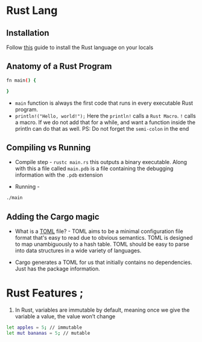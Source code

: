 # Rust Lang

## Installation

Follow [this](https://www.rust-lang.org/tools/install) guide to install the Rust language on your locals 

## Anatomy of a Rust Program

```bash
fn main() {

}
```
- `main` function is always the first code that runs in every executable Rust program.
- `println!("Hello, world!");` Here the `println!` calls a `Rust Macro`. `!` calls a macro. If we do not add that for a while, and want a function inside the println can do that as well.
PS: Do not forget the `semi-colon` in the end

## Compiling vs Running

* Compile step - `rustc main.rs` this outputs a binary executable. Along with this a file called `main.pdb` is a file containing the debugging information with the `.pdb` extension

* Running - 
```bash
./main
```

## Adding the Cargo magic

* What is a [TOML](https://toml.io/en/) file? - TOML aims to be a minimal configuration file format that's easy to read due to obvious semantics. TOML is designed to map unambiguously to a hash table. TOML should be easy to parse into data structures in a wide variety of languages.

* Cargo generates a TOML for us that initially contains no dependencies. Just has the package information.


# Rust Features ;

1. In Rust, variables are immutable by default, meaning once we give the variable a value, the value won’t change

```bash
let apples = 5; // immutable
let mut bananas = 5; // mutable
```